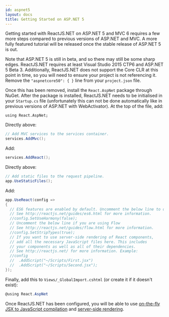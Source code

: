 ```yaml
---
id: aspnet5
layout: docs
title: Getting Started on ASP.NET 5
---
```


Getting started with ReactJS.NET on ASP.NET 5 and MVC 6 requires a few more steps compared to previous versions of ASP.NET and MVC. A more fully featured tutorial will be released once the stable release of ASP.NET 5 is out.

Note that ASP.NET 5 is still in beta, and so there may still be some sharp edges. ReactJS.NET requires at least Visual Studio 2015 CTP6 and ASP.NET 5 Beta 3. Additionally, ReactJS.NET does not support the Core CLR at this point in time, so you will need to ensure your project is not referencing it. Remove the `"aspnetcore50": { }` line from your `project.json` file.

Once this has been removed, install the `React.AspNet` package through NuGet. After the package is installed, ReactJS.NET needs to be initialised in your `Startup.cs` file (unfortunately this can not be done automatically like in previous versions of ASP.NET with WebActivator). At the top of the file, add:
```
using React.AspNet;
```

Directly above:

```csharp
// Add MVC services to the services container.
services.AddMvc();
```

Add:

```csharp
services.AddReact();
```


Directly above:

```csharp
// Add static files to the request pipeline.
app.UseStaticFiles();
```

Add:

```csharp
app.UseReact(config =>
{
  // ES6 features are enabled by default. Uncomment the below line to disable them.
  // See http://reactjs.net/guides/es6.html for more information.
  //config.SetUseHarmony(false);
  // Uncomment the below line if you are using Flow
  // See http://reactjs.net/guides/flow.html for more information.
  //config.SetStripTypes(true);
  // If you want to use server-side rendering of React components,
  // add all the necessary JavaScript files here. This includes
  // your components as well as all of their dependencies.
  // See http://reactjs.net/ for more information. Example:
  //config
  //  .AddScript("~/Scripts/First.jsx")
  //  .AddScript("~/Scripts/Second.jsx");
});
```

Finally, add this to `Views/_GlobalImport.cshtml` (or create it if it doesn't exist):

```csharp
@using React.AspNet
```

Once ReactJS.NET has been configured, you will be able to use [on-the-fly JSX to JavaScript compilation](http://reactjs.net/getting-started/usage.html) and [server-side rendering](http://reactjs.net/guides/server-side-rendering.html).
